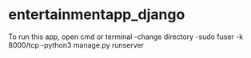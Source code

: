 # entertainmentapp_django
To run this app,
open cmd or terminal
-change directory
-sudo fuser -k 8000/tcp
-python3 manage.py runserver
